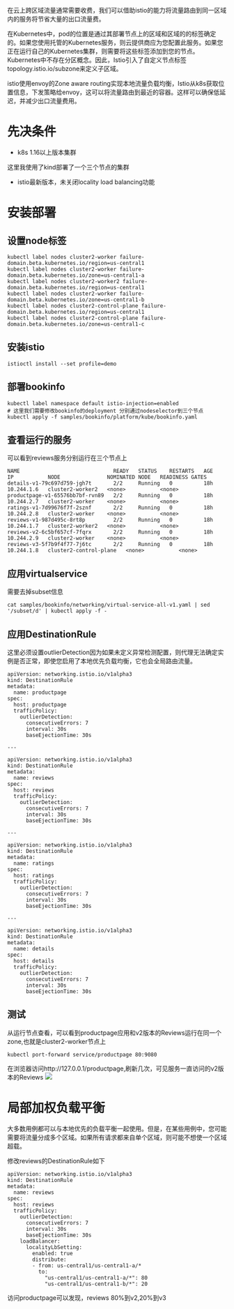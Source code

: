 在云上跨区域流量通常需要收费，我们可以借助istio的能力将流量路由到同一区域内的服务将节省大量的出口流量费。

在Kubernetes中，pod的位置是通过其部署节点上的区域和区域的的标签确定的。如果您使用托管的Kubernetes服务，则云提供商应为您配置此服务。如果您正在运行自己的Kubernetes集群，则需要将这些标签添加到您的节点。Kubernetes中不存在分区概念。因此，Istio引入了自定义节点标签topology.istio.io/subzone来定义子区域。


istio使用envoy的Zone aware routing实现本地流量负载均衡，Istio从k8s获取位置信息，下发策略给envoy，这可以将流量路由到最近的容器。这样可以确保低延迟，并减少出口流量费用。

# 先决条件

- k8s 1.16以上版本集群

这里我使用了kind部署了一个三个节点的集群

- istio最新版本，未关闭locality load balancing功能


# 安装部署

## 设置node标签

```
kubectl label nodes cluster2-worker failure-domain.beta.kubernetes.io/region=us-central1
kubectl label nodes cluster2-worker failure-domain.beta.kubernetes.io/zone=us-central1-a
kubectl label nodes cluster2-worker2 failure-domain.beta.kubernetes.io/region=us-central1
kubectl label nodes cluster2-worker failure-domain.beta.kubernetes.io/zone=us-central1-b
kubectl label nodes cluster2-control-plane failure-domain.beta.kubernetes.io/region=us-central1
kubectl label nodes cluster2-control-plane failure-domain.beta.kubernetes.io/zone=us-central1-c
```

## 安装istio

```
istioctl install --set profile=demo
```


## 部署bookinfo

```
kubectl label namespace default istio-injection=enabled
# 这里我们需要修改bookinfo的deployment 分别通过nodeselector到三个节点
kubectl apply -f samples/bookinfo/platform/kube/bookinfo.yaml
```

## 查看运行的服务

可以看到reviews服务分别运行在三个节点上
```
NAME                              READY   STATUS    RESTARTS   AGE   IP           NODE               NOMINATED NODE   READINESS GATES
details-v1-79c697d759-jgh7t       2/2     Running   0          18h   10.244.1.6   cluster2-worker2   <none>           <none>
productpage-v1-65576bb7bf-rvn89   2/2     Running   0          18h   10.244.2.7   cluster2-worker    <none>           <none>
ratings-v1-7d99676f7f-2sznf       2/2     Running   0          18h   10.244.2.8   cluster2-worker    <none>           <none>
reviews-v1-987d495c-8rt8p         2/2     Running   0          18h   10.244.1.7   cluster2-worker2   <none>           <none>
reviews-v2-6c5bf657cf-7fqrx       2/2     Running   0          18h   10.244.2.9   cluster2-worker    <none>           <none>
reviews-v3-5f7b9f4f77-7j6tc       2/2     Running   0          18h   10.244.1.8   cluster2-control-plane   <none>           <none>
```

## 应用virtualservice

需要去掉subset信息

```
cat samples/bookinfo/networking/virtual-service-all-v1.yaml | sed '/subset/d' | kubectl apply -f -
```

## 应用DestinationRule

这里必须设置outlierDetection因为如果未定义异常检测配置，则代理无法确定实例是否正常，即使您启用了本地优先负载均衡，它也会全局路由流量。
```
apiVersion: networking.istio.io/v1alpha3
kind: DestinationRule
metadata:
  name: productpage
spec:
  host: productpage
  trafficPolicy:
    outlierDetection:
      consecutiveErrors: 7
      interval: 30s
      baseEjectionTime: 30s

---

apiVersion: networking.istio.io/v1alpha3
kind: DestinationRule
metadata:
  name: reviews
spec:
  host: reviews
  trafficPolicy:
    outlierDetection:
      consecutiveErrors: 7
      interval: 30s
      baseEjectionTime: 30s

---

apiVersion: networking.istio.io/v1alpha3
kind: DestinationRule
metadata:
  name: ratings
spec:
  host: ratings
  trafficPolicy:
    outlierDetection:
      consecutiveErrors: 7
      interval: 30s
      baseEjectionTime: 30s

---

apiVersion: networking.istio.io/v1alpha3
kind: DestinationRule
metadata:
  name: details
spec:
  host: details
  trafficPolicy:
    outlierDetection:
      consecutiveErrors: 7
      interval: 30s
      baseEjectionTime: 30s
```

## 测试

从运行节点查看，可以看到productpage应用和v2版本的Reviews运行在同一个zone,也就是cluster2-worker节点上

```
kubectl port-forward service/productpage 80:9080
```

在浏览器访问http://127.0.0.1/productpage,刷新几次，可见服务一直访问的v2版本的Reviews
![](http://img.rocdu.top/20201023/productpage.png)


# 局部加权负载平衡

大多数用例都可以与本地优先的负载平衡一起使用。但是，在某些用例中，您可能需要将流量分成多个区域。如果所有请求都来自单个区域，则可能不想使一个区域超载。

修改reviews的DestinationRule如下

```
apiVersion: networking.istio.io/v1alpha3
kind: DestinationRule
metadata:
  name: reviews
spec:
  host: reviews
  trafficPolicy:
    outlierDetection:
      consecutiveErrors: 7
      interval: 30s
      baseEjectionTime: 30s
    loadBalancer:
      localityLbSetting:
        enabled: true
        distribute:
        - from: us-central1/us-central1-a/*
          to:
            "us-central1/us-central1-a/*": 80
            "us-central1/us-central1-b/*": 20
```

访问productpage可以发现，reviews 80%到v2,20%到v3
